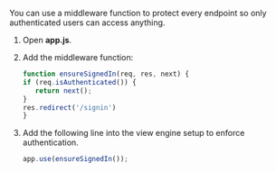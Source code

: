 You can use a middleware function to protect every endpoint so only authenticated users can access anything.

1. Open **app.js**.
1. Add the middleware function:

   ```js
   function ensureSignedIn(req, res, next) {
   if (req.isAuthenticated()) {
      return next();
   }
   res.redirect('/signin')
   }
   ```

1. Add the following line into the view engine setup to enforce authentication.

   ```js
   app.use(ensureSignedIn());
   ```
